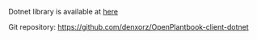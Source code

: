 Dotnet library is available at [here](https://github.com/denxorz/OpenPlantbook-client-dotnet)

Git repository: https://github.com/denxorz/OpenPlantbook-client-dotnet